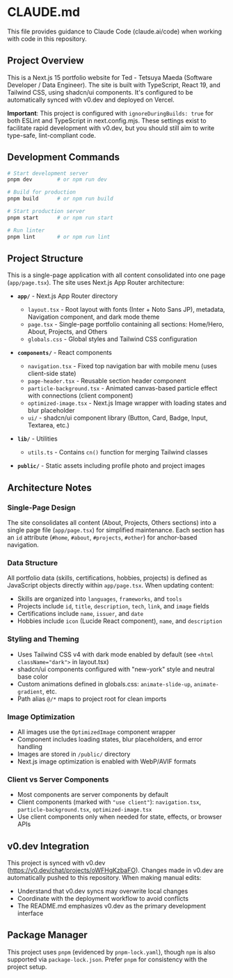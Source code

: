 # CLAUDE.md

This file provides guidance to Claude Code (claude.ai/code) when working with code in this repository.

## Project Overview

This is a Next.js 15 portfolio website for Ted - Tetsuya Maeda (Software Developer / Data Engineer). The site is built with TypeScript, React 19, and Tailwind CSS, using shadcn/ui components. It's configured to be automatically synced with v0.dev and deployed on Vercel.

**Important**: This project is configured with `ignoreDuringBuilds: true` for both ESLint and TypeScript in next.config.mjs. These settings exist to facilitate rapid development with v0.dev, but you should still aim to write type-safe, lint-compliant code.

## Development Commands

```bash
# Start development server
pnpm dev        # or npm run dev

# Build for production
pnpm build      # or npm run build

# Start production server
pnpm start      # or npm run start

# Run linter
pnpm lint       # or npm run lint
```

## Project Structure

This is a single-page application with all content consolidated into one page (`app/page.tsx`). The site uses Next.js App Router architecture:

- **`app/`** - Next.js App Router directory
  - `layout.tsx` - Root layout with fonts (Inter + Noto Sans JP), metadata, Navigation component, and dark mode theme
  - `page.tsx` - Single-page portfolio containing all sections: Home/Hero, About, Projects, and Others
  - `globals.css` - Global styles and Tailwind CSS configuration

- **`components/`** - React components
  - `navigation.tsx` - Fixed top navigation bar with mobile menu (uses client-side state)
  - `page-header.tsx` - Reusable section header component
  - `particle-background.tsx` - Animated canvas-based particle effect with connections (client component)
  - `optimized-image.tsx` - Next.js Image wrapper with loading states and blur placeholder
  - `ui/` - shadcn/ui component library (Button, Card, Badge, Input, Textarea, etc.)

- **`lib/`** - Utilities
  - `utils.ts` - Contains `cn()` function for merging Tailwind classes

- **`public/`** - Static assets including profile photo and project images

## Architecture Notes

### Single-Page Design
The site consolidates all content (About, Projects, Others sections) into a single page file (`app/page.tsx`) for simplified maintenance. Each section has an `id` attribute (`#home`, `#about`, `#projects`, `#other`) for anchor-based navigation.

### Data Structure
All portfolio data (skills, certifications, hobbies, projects) is defined as JavaScript objects directly within `app/page.tsx`. When updating content:
- Skills are organized into `languages`, `frameworks`, and `tools`
- Projects include `id`, `title`, `description`, `tech`, `link`, and `image` fields
- Certifications include `name`, `issuer`, and `date`
- Hobbies include `icon` (Lucide React component), `name`, and `description`

### Styling and Theming
- Uses Tailwind CSS v4 with dark mode enabled by default (see `<html className="dark">` in layout.tsx)
- shadcn/ui components configured with "new-york" style and neutral base color
- Custom animations defined in globals.css: `animate-slide-up`, `animate-gradient`, etc.
- Path alias `@/*` maps to project root for clean imports

### Image Optimization
- All images use the `OptimizedImage` component wrapper
- Component includes loading states, blur placeholders, and error handling
- Images are stored in `/public/` directory
- Next.js image optimization is enabled with WebP/AVIF formats

### Client vs Server Components
- Most components are server components by default
- Client components (marked with `"use client"`): `navigation.tsx`, `particle-background.tsx`, `optimized-image.tsx`
- Use client components only when needed for state, effects, or browser APIs

## v0.dev Integration

This project is synced with v0.dev (https://v0.dev/chat/projects/oWFHgKzbaFO). Changes made in v0.dev are automatically pushed to this repository. When making manual edits:
- Understand that v0.dev syncs may overwrite local changes
- Coordinate with the deployment workflow to avoid conflicts
- The README.md emphasizes v0.dev as the primary development interface

## Package Manager

This project uses `pnpm` (evidenced by `pnpm-lock.yaml`), though `npm` is also supported via `package-lock.json`. Prefer `pnpm` for consistency with the project setup.
